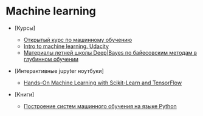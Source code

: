 # Machine learning

* [Курсы]
  * [Открытый курс по машинному обучению](https://github.com/Yorko/mlcourse_open)
  * [Intro to machine learning. Udacity](https://www.udacity.com/course/intro-to-machine-learning--ud120)
  * [Материалы летней школы Deep|Bayes по байесовским методам в глубинном обучении](https://habrahabr.ru/post/337028/)

* [Интерактивные jupyter ноутбуки]
  * [Hands-On Machine Learning with Scikit-Learn and TensorFlow](https://github.com/ageron/handson-ml)

* [Книги]
  * [Построение систем машинного обучения на языке Python](https://goo.gl/EtTXTt)
